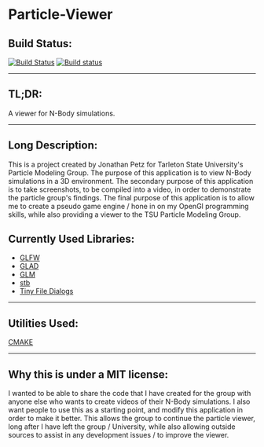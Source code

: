 # Particle-Viewer 
## Build Status:

[![Build Status](https://travis-ci.org/JPEGtheDev/Particle-Viewer.svg?branch=master)](https://travis-ci.org/JPEGtheDev/Particle-Viewer)
[![Build status](https://ci.appveyor.com/api/projects/status/9pu5howob96kpf6w?svg=true)](https://ci.appveyor.com/project/JPEGtheDev/particle-viewer)
___

## TL;DR: 
A viewer for N-Body simulations.

___

## Long Description:

This is a project created by Jonathan Petz for Tarleton State University's Particle Modeling Group. The purpose of this application is to view N-Body simulations in a 3D environment. The secondary purpose of this application is to take screenshots, to be compiled into a video, in order to demonstrate the particle group's findings. The final purpose of this application is to allow me to create a pseudo game engine / hone in on my OpenGl programming skills, while also providing a viewer to the TSU Particle Modeling Group.

## Currently Used Libraries:
* [GLFW](https://github.com/glfw/glfw) 
* [GLAD](https://github.com/Dav1dde/glad) 
* [GLM](https://github.com/g-truc/glm) 
* [stb](https://github.com/nothings/stb) 
* [Tiny File Dialogs](http://sourceforge.net/projects/tinyfiledialogs/)
___
## Utilities Used:
[CMAKE](https://cmake.org/")
___

## Why this is under a MIT license:
I wanted to be able to share the code that I have created for the group with anyone else who wants to create videos of their N-Body simulations. I also want people to use this as a starting point, and modify this application in order to make it better. This allows the group to continue the particle viewer, long after I have left the group / University, while also allowing outside sources to assist in any development issues / to improve the viewer.
